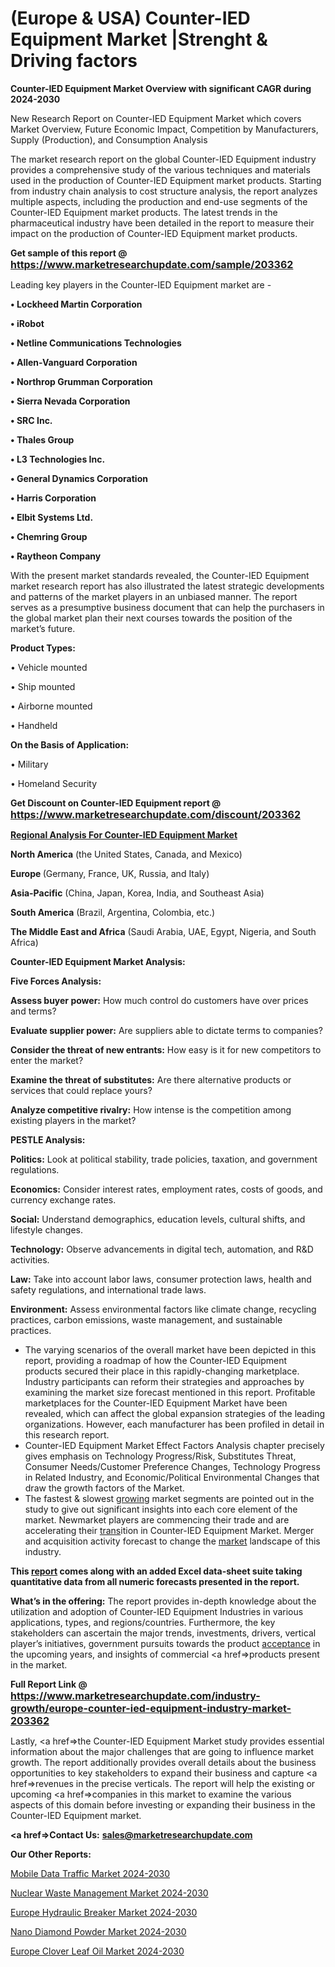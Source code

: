 # (Europe & USA) Counter-IED Equipment Market |Strenght & Driving factors

<strong>Counter-IED Equipment Market Overview with significant CAGR during 2024-2030</strong>

New Research Report on Counter-IED Equipment Market which covers Market Overview, Future Economic Impact, Competition by Manufacturers, Supply (Production), and Consumption Analysis

The market research report on the global Counter-IED Equipment industry provides a comprehensive study of the various techniques and materials used in the production of Counter-IED Equipment market products. Starting from industry chain analysis to cost structure analysis, the report analyzes multiple aspects, including the production and end-use segments of the Counter-IED Equipment market products. The latest trends in the pharmaceutical industry have been detailed in the report to measure their impact on the production of Counter-IED Equipment market products.

<strong>Get sample of this report @ <a href=https://www.marketresearchupdate.com/sample/203362><font size=3 color=#0000ff>https://www.marketresearchupdate.com/sample/203362</font></a></strong>

Leading key players in the Counter-IED Equipment market are -

<strong>• Lockheed Martin Corporation

• iRobot

• Netline Communications Technologies

• Allen-Vanguard Corporation

• Northrop Grumman Corporation

• Sierra Nevada Corporation

• SRC Inc.

• Thales Group

• L3 Technologies Inc.

• General Dynamics Corporation

• Harris Corporation

• Elbit Systems Ltd.

• Chemring Group

• Raytheon Company</strong>

With the present market standards revealed, the Counter-IED Equipment market research report has also illustrated the latest strategic developments and patterns of the market players in an unbiased manner. The report serves as a presumptive business document that can help the purchasers in the global market plan their next courses towards the position of the market’s future.

<strong>Product Types:</strong>

• Vehicle mounted

• Ship mounted

• Airborne mounted

• Handheld

<strong>On the Basis of Application:</strong>

• Military

• Homeland Security

<strong>Get Discount on Counter-IED Equipment report @ <a href=https://www.marketresearchupdate.com/discount/203362><font size=3 color=#0000ff>https://www.marketresearchupdate.com/discount/203362</font></a></strong>

<strong><u><b>Regional Analysis For Counter-IED Equipment Market</b></u></strong>

<strong><b>North America</b></strong> (the United States, Canada, and Mexico)

<strong><b>Europe </b></strong>(Germany, France, UK, Russia, and Italy)

<strong><b>Asia-Pacific</b></strong> (China, Japan, Korea, India, and Southeast Asia)

<strong><b>South America</b></strong> (Brazil, Argentina, Colombia, etc.)

<strong><b>The Middle East and Africa</b></strong> (Saudi Arabia, UAE, Egypt, Nigeria, and South Africa)

<strong>Counter-IED Equipment Market Analysis:</strong>

<strong>Five Forces Analysis:</strong>

<strong>Assess buyer power:</strong> How much control do customers have over prices and terms?

<strong>Evaluate supplier power:</strong> Are suppliers able to dictate terms to companies?

<strong>Consider the threat of new entrants:</strong> How easy is it for new competitors to enter the market?

<strong>Examine the threat of substitutes:</strong> Are there alternative products or services that could replace yours?

<strong>Analyze competitive rivalry:</strong> How intense is the competition among existing players in the market?

<strong>PESTLE Analysis:</strong>

<strong>Politics:</strong> Look at political stability, trade policies, taxation, and government regulations.

<strong>Economics:</strong> Consider interest rates, employment rates, costs of goods, and currency exchange rates.

<strong>Social:</strong> Understand demographics, education levels, cultural shifts, and lifestyle changes.

<strong>Technology:</strong> Observe advancements in digital tech, automation, and R&D activities.

<strong>Law:</strong> Take into account labor laws, consumer protection laws, health and safety regulations, and international trade laws.

<strong>Environment:</strong> Assess environmental factors like climate change, recycling practices, carbon emissions, waste management, and sustainable practices.

<ul>
  <li>The varying scenarios of the overall market have been depicted in this report, providing a roadmap of how the Counter-IED Equipment products secured their place in this rapidly-changing marketplace. Industry participants can reform their strategies and approaches by examining the market size forecast mentioned in this report. Profitable marketplaces for the Counter-IED Equipment Market have been revealed, which can affect the global expansion strategies of the leading organizations. However, each manufacturer has been profiled in detail in this research report.</li>
  <li>Counter-IED Equipment Market Effect Factors Analysis chapter precisely gives emphasis on Technology Progress/Risk, Substitutes Threat, Consumer Needs/Customer Preference Changes, Technology Progress in Related Industry, and Economic/Political Environmental Changes that draw the growth factors of the Market.</li>
  <li>The fastest &amp; slowest <a href=ASDF991299>growing</a> market segments are pointed out in the study to give out significant insights into each core element of the market. Newmarket players are commencing their trade and are accelerating their <a href=>trans</a>ition in Counter-IED Equipment Market. Merger and acquisition activity forecast to change the <a href=>market</a> landscape of this industry.</li>
</ul>
<strong>This <a href=>report</a> comes along with an added Excel data-sheet suite taking quantitative data from all numeric forecasts presented in the report.</strong>

<strong>What’s in the offering:</strong> The report provides in-depth knowledge about the utilization and adoption of Counter-IED Equipment Industries in various applications, types, and regions/countries. Furthermore, the key stakeholders can ascertain the major trends, investments, drivers, vertical player’s initiatives, government pursuits towards the product <a href=ASDF881288>acceptance</a> in the upcoming years, and insights of commercial <a href=>products</a> present in the market.

<strong>Full Report Link @ <a href=https://www.marketresearchupdate.com/industry-growth/europe-counter-ied-equipment-industry-market-203362><font size=3 color=#0000ff>https://www.marketresearchupdate.com/industry-growth/europe-counter-ied-equipment-industry-market-203362</font></a></strong>

Lastly, <a href=>the</a> Counter-IED Equipment Market study provides essential information about the major challenges that are going to influence market growth. The report additionally provides overall details about the business opportunities to key stakeholders to expand their business and capture <a href=>revenues</a> in the precise verticals. The report will help the existing or upcoming <a href=>companies</a> in this market to examine the various aspects of this domain before investing or expanding their business in the Counter-IED Equipment market.

<strong><a href=><strong>Contact Us:</strong></a></strong>
<strong>sales@marketresearchupdate.com</strong>

<strong>Our Other Reports:</strong>

<a href=https://www.linkedin.com/pulse/mobile-data-traffic-market-opportunities-stay>Mobile Data Traffic Market 2024-2030</a>

<a href=https://www.linkedin.com/pulse/nuclear-waste-management-market-2023-remarking>Nuclear Waste Management Market 2024-2030</a>

<a href=https://www.linkedin.com/pulse/europe-hydraulic-breaker-market-2023-2030-explained>Europe Hydraulic Breaker Market 2024-2030</a>

<a href=https://www.linkedin.com/pulse/nano-diamond-powder-market-2023-development-growth-qnf2f/>Nano Diamond Powder Market 2024-2030</a>

<a href=https://www.linkedin.com/pulse/europe-clover-leaf-oil-market-research-report-2023-s1t5f/>Europe Clover Leaf Oil Market 2024-2030</a>
